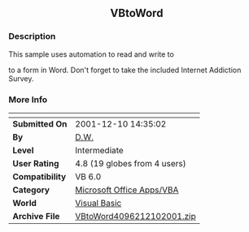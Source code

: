 ﻿<div align="center">

## VBtoWord


</div>

### Description

This sample uses automation to read and write to

to a form in Word. Don't forget to take the included Internet Addiction Survey.
 
### More Info
 


<span>             |<span>
---                |---
**Submitted On**   |2001-12-10 14:35:02
**By**             |[D\.W\.](https://github.com/Planet-Source-Code/PSCIndex/blob/master/ByAuthor/d-w.md)
**Level**          |Intermediate
**User Rating**    |4.8 (19 globes from 4 users)
**Compatibility**  |VB 6\.0
**Category**       |[Microsoft Office Apps/VBA](https://github.com/Planet-Source-Code/PSCIndex/blob/master/ByCategory/microsoft-office-apps-vba__1-42.md)
**World**          |[Visual Basic](https://github.com/Planet-Source-Code/PSCIndex/blob/master/ByWorld/visual-basic.md)
**Archive File**   |[VBtoWord4096212102001\.zip](https://github.com/Planet-Source-Code/d-w-vbtoword__1-29544/archive/master.zip)









